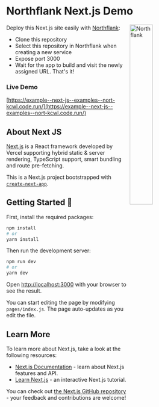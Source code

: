 # Northflank Next.js Demo

<a target="_blank" rel="noopener noreferrer" href="https://www.northflank.com">
    <img alt="Northflank" align="right" src="https://raw.githubusercontent.com/northflank/nextjs-demo/master/media/logo.svg" width="35%" />
</a>

Deploy this Next.js site easily with [Northflank](https://www.northflank.com):

- Clone this repository
- Select this repository in Northflank when creating a new service
- Expose port 3000
- Wait for the app to build and visit the newly assigned URL. That's it!

### Live Demo
[https://example--next-js--examples--nort-kcwl.code.run/](https://example--next-js--examples--nort-kcwl.code.run/)

## About Next JS

[Next.js](https://nextjs.org/) is a React framework developed by Vercel supporting hybrid static & server rendering, TypeScript support, smart bundling and route pre-fetching.

This is a Next.js project bootstrapped with [`create-next-app`](https://github.com/vercel/next.js/tree/canary/packages/create-next-app).

## Getting Started 🚀

First, install the required packages:
```bash
npm install
# or
yarn install
```

Then run the development server:

```bash
npm run dev
# or
yarn dev
```

Open [http://localhost:3000](http://localhost:3000) with your browser to see the result.

You can start editing the page by modifying `pages/index.js`. The page auto-updates as you edit the file.

## Learn More

To learn more about Next.js, take a look at the following resources:

- [Next.js Documentation](https://nextjs.org/docs) - learn about Next.js features and API.
- [Learn Next.js](https://nextjs.org/learn) - an interactive Next.js tutorial.

You can check out [the Next.js GitHub repository](https://github.com/vercel/next.js/) - your feedback and contributions are welcome!
